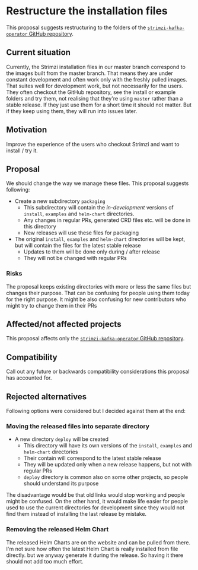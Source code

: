 # Restructure the installation files

This proposal suggests restructuring to the folders of the [`strimzi-kafka-operator` GitHub repository](https://github.com/strimzi/strimzi-kafka-operator).

## Current situation

Currently, the Strimzi installation files in our master branch correspond to the images built from the master branch.
That means they are under constant development and often work only with the freshly pulled images.
That suites well for development work, but not necessarily for the users.
They often checkout the GitHub repository, see the install or example folders and try them, not realising that they're using `master` rather than a stable release.
If they just use them for a short time it should not matter.
But if they keep using them, they will run into issues later.

## Motivation

Improve the experience of the users who checkout Strimzi and want to install / try it.

## Proposal

We should change the way we manage these files.
This proposal suggests following:
* Create a new subdirectory `packaging`
    * This subdirectory will contain the _in-development_ versions of `install`, `examples` and `helm-chart` directories.
    * Any changes in regular PRs, generated CRD files etc. will be done in this directory
    * New releases will use these files for packaging
* The original `install`, `examples` and `helm-chart` directories will be kept, but will contain the files for the latest stable release
    * Updates to them will be done only during / after release
    * They will not be changed with regular PRs

### Risks

The proposal keeps existing directories with more or less the same files but changes their purpose.
That can be confusing for people using them today for the right purpose.
It might be also confusing for new contributors who might try to change them in their PRs

## Affected/not affected projects

This proposal affects only the [`strimzi-kafka-operator` GitHub repository](https://github.com/strimzi/strimzi-kafka-operator).

## Compatibility

Call out any future or backwards compatibility considerations this proposal has accounted for.

## Rejected alternatives

Following options were considered but I decided against them at the end:

### Moving the released files into separate directory

* A new directory `deploy` will be created
    * This directory will have its own versions of the `install`, `examples` and `helm-chart` directories
    * Their contain will correspond to the latest stable release
    * They will be updated only when a new release happens, but not with regular PRs
    * `deploy` directory is common also on some other projects, so people should understand its purpose

The disadvantage would be that old links would stop working and people might be confused.
On the other hand, it would make life easier for people used to use the current directories for development since they would not find them instead of installing the last release by mistake.

### Removing the released Helm Chart

The released Helm Charts are on the website and can be pulled from there.
I'm not sure how often the latest Helm Chart is really installed from file directly.
but we anyway generate it during the release.
So having it there should not add too much effort.

